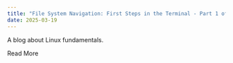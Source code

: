 ```yaml
---
title: "File System Navigation: First Steps in the Terminal - Part 1 of 5 of the Terminal Techniques for You (TTY): Making Linux Security Accessible Blog Series"
date: 2025-03-19
---
```


​A blog about Linux fundamentals. 

​Read More

